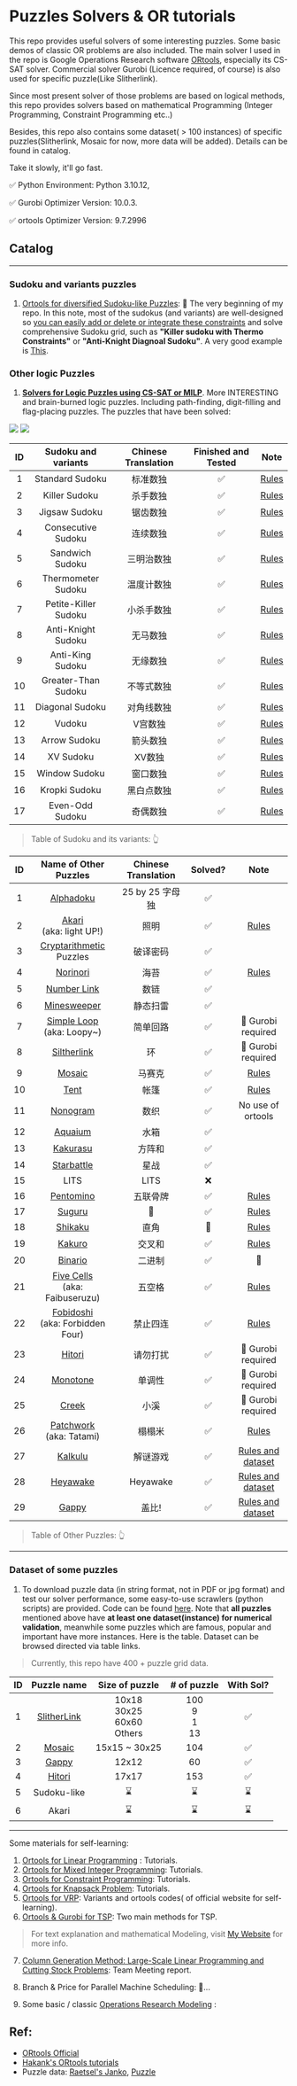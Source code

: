 # Puzzles Solvers & OR tutorials

This repo provides useful solvers of some interesting puzzles. Some basic demos of classic OR problems are also included. The main solver I used in the repo is Google Operations Research software [ORtools](https://developers.google.cn/optimization?hl=zh-cn), especially its CS-SAT solver. Commercial solver Gurobi (Licence required, of course) is also used for specific puzzle(Like Slitherlink). 

Since most present solver of those problems are based on logical methods, this repo provides solvers based on mathematical Programming (Integer Programming, Constraint Programming etc..)

Besides, this repo also contains some dataset( > 100 instances) of specific puzzles(Slitherlink, Mosaic for now, more data will be added). Details can be found in catalog.

Take it slowly, it'll go fast.

✅ Python Environment: Python 3.10.12, 

✅ Gurobi Optimizer Version: 10.0.3.

✅ ortools Optimizer Version: 9.7.2996


## Catalog

-------

### Sudoku and variants puzzles 

1. [Ortools for diversified Sudoku-like Puzzles](./Puzzles.ipynb): 🥰 The very beginning of my repo. In this note, most of the sudokus (and variants) are well-designed so <u>you can easily add or delete or integrate these constraints</u> and solve comprehensive Sudoku grid, such as **"Killer sudoku with Thermo Constraints"** or **"Anti-Knight Diagnoal Sudoku"**. A very good example is [This](https://cn.gridpuzzle.com/sudoku-puzzles?page=3). 


### Other logic Puzzles

1. [**Solvers for Logic Puzzles using CS-SAT or MILP**](./Puzzles/). More INTERESTING and brain-burned logic puzzles. Including path-finding, digit-filling and flag-placing puzzles. The puzzles that have been solved:

![](./assets/figures/Headers.png)
![](./assets/figures/Headers2.png)

|  ID   | Sudoku and variants  | Chinese Translation | Finished and Tested |                              Note                              |
| :---: | :------------------: | :-----------------: | :-----------------: | :------------------------------------------------------------: |
|   1   |   Standard Sudoku    |      标准数独       |          ✅          |         [Rules](https://en.gridpuzzle.com/rule/sudoku)         |
|   2   |    Killer Sudoku     |      杀手数独       |          ✅          |     [Rules](https://en.gridpuzzle.com/rule/killer-sudoku)      |
|   3   |    Jigsaw Sudoku     |      锯齿数独       |          ✅          |     [Rules](https://en.gridpuzzle.com/rule/jigsaw-sudoku)      |
|   4   |  Consecutive Sudoku  |      连续数独       |          ✅          |   [Rules](https://en.gridpuzzle.com/rule/consecutive-sudoku)   |
|   5   |   Sandwich Sudoku    |     三明治数独      |          ✅          |    [Rules](https://en.gridpuzzle.com/rule/sandwich-sudoku)     |
|   6   |  Thermometer Sudoku  |     温度计数独      |          ✅          |     [Rules](https://www.sudoku-variants.com/thermo-sudoku)     |
|   7   | Petite-Killer Sudoku |     小杀手数独      |          ✅          | [Rules](https://sudoku-puzzles.net/little-killer-sudoku-hard/) |
|   8   |  Anti-Knight Sudoku  |      无马数独       |          ✅          |   [Rules](https://en.gridpuzzle.com/rule/anti-knight-sudoku)   |
|   9   |   Anti-King Sudoku   |      无缘数独       |          ✅          |    [Rules](https://en.gridpuzzle.com/rule/anti-king-sudoku)    |
|  10   | Greater-Than Sudoku  |     不等式数独      |          ✅          | [Rules](https://sudoku-puzzles.net/greater-than-sudoku-hard/)  |
|  11   |   Diagonal Sudoku    |     对角线数独      |          ✅          |       [Rules](https://en.gridpuzzle.com/diagonal-sudoku)       |
|  12   |        Vudoku        |       V宫数独       |          ✅          |           [Rules](https://en.gridpuzzle.com/vsudoku)           |
|  13   |     Arrow Sudoku     |      箭头数独       |          ✅          |         [Rules](https://www.sudoku-variants.com/arrow)         |
|  14   |      XV Sudoku       |       XV数独        |          ✅          |       [Rules](https://en.gridpuzzle.com/rule/vx-sudoku)        |
|  15   |    Window Sudoku     |      窗口数独       |          ✅          |        [Rules](https://en.gridpuzzle.com/rule/windoku)         |
|  16   |    Kropki Sudoku     |     黑白点数独      |          ✅          |        [Rules](https://en.gridpuzzle.com/kropki-sudoku)        |
|  17   |   Even-Odd Sudoku    |      奇偶数独       |          ✅          |    [Rules](https://en.gridpuzzle.com/rule/even-odd-sudoku)     |

> Table of Sudoku and its variants: 👆


|  ID   |                       Name of Other Puzzles                       | Chinese Translation | Solved? |                                 Note                                 |
| :---: | :---------------------------------------------------------------: | :-----------------: | :-----: | :------------------------------------------------------------------: |
|   1   |             [Alphadoku](./Puzzles/Alphabetoku.ipynb)              |   25 by 25 字母独   |    ✅    |                                                                      |
|   2   |       [Akari](./Puzzles/Akari.ipynb) <br> (aka: light UP!)        |        照明         |    ✅    |               [Rules](https://www.puzzle-light-up.com)               |
|   3   |  [Cryptarithmetic](./Puzzles/Cryptarithmetic.ipynb) <br> Puzzles  |      破译密码       |    ✅    |                                                                      |
|   4   |               [Norinori](./Puzzles/NoriNori.ipynb)                |        海苔         |    ✅    |               [Rules](https://www.puzzle-norinori.com)               |  |
|   5   |             [Number Link](./Puzzles/NumberLink.ipynb)             |        数链         |    ✅    |                                                                      |
|   6   |            [Minesweeper](./Puzzles/Minesweeper.ipynb)             |      静态扫雷       |    ✅    |                                                                      |
|   7   |   [Simple Loop](./Puzzles/SimpleLoop.ipynb) <br> (aka: Loopy~)    |      简单回路       |    ✅    |                          🚀 Gurobi required                           |  |
|   8   |            [Siltherlink](./Puzzles/SlitherLink.ipynb)             |         环          |    ✅    |                          🚀 Gurobi required                           |  |
|   9   |                 [Mosaic](./Puzzles/Mosaic.ipynb)                  |       马赛克        |    ✅    |     [Rules](https://www.puzzle-minesweeper.com/mosaic-5x5-easy/)     |
|  10   |                   [Tent](./Puzzles/Tent.ipynb)                    |        帐篷         |    ✅    |                [Rules](https://www.puzzle-tents.com)                 |
|  11   |               [Nonogram](./Puzzles/Nonogram.ipynb)                |        数织         |    ✅    |                          No use of ortools                           |
|  12   |                [Aquaium](./Puzzles/Aquarium.ipynb)                |        水箱         |    ✅    |                                                                      |
|  13   |               [Kakurasu](./Puzzles/Kakurasu.ipynb)                |       方阵和        |    ✅    |                                                                      |
|  14   |             [Starbattle](./Puzzles/Starbattle.ipynb)              |        星战         |    ✅    |                                                                      |
|  15   |                               LITS                                |        LITS         |    ❌    |                                                                      |
|  16   |              [Pentomino](./Puzzles/Pentomino.ipynb)               |      五联骨牌       |    ✅    |             [Rules](https://isomerdesign.com/Pentomino/)             |
|  17   |                 [Suguru](./Puzzles/Suguru.ipynb)                  |          🤔️          |    ✅    |        [Rules](https://puzzlegenius.org/suguru-from-scratch/)        |
|  18   |                [Shikaku](./Puzzles/Shikaku.ipynb)                 |        直角         |    🐌    |           [Rules](https://www.puzzle-shikaku.com/?size=5)            |
|  19   |                 [Kakuro](./Puzzles/Kakuro.ipynb)                  |       交叉和        |    ✅    |        [Rules](https://www.janko.at/Raetsel/Kakuro/index.htm)        |
|  20   |                [Binario](./Puzzles/Binario.ipynb)                 |       二进制        |    ✅    |                                  🐌                                   |
|  21   |  [Five Cells](./Puzzles/FiveCells.ipynb) <br> (aka: Faibuseruzu)  |       五空格        |    ✅    |       [Rules](https://www.cross-plus-a.com/html/cros7fzu.htm)        |
|  22   | [Fobidoshi](./Puzzles/Fobidoshi.ipynb) <br> (aka: Forbidden Four) |      禁止四连       |    ✅    |            [Rules](https://www.cross-plus-a.com/help.htm)            |
|  23   |                 [Hitori](./Puzzles/Hitori.ipynb)                  |      请勿打扰       |    ✅    |                          🚀 Gurobi required                           |
|  24   |               [Monotone](./Puzzles/Monotone.ipynb)                |       单调性        |    ✅    |                          🚀 Gurobi required                           |
|  25   |                  [Creek](./Puzzles/Creek.ipynb)                   |        小溪         |    ✅    |                          🚀 Gurobi required                           |
|  26   |     [Patchwork](./Puzzles/Patchwork.ipynb) <br> (aka: Tatami)     |       榻榻米        |    ✅    |            [Rules](https://www.cross-plus-a.com/help.htm)            |
|  27   |                [Kalkulu](./Puzzles/Kalkulu.ipynb)                 |      解谜游戏       |    ✅    | [Rules and dataset](https://www.janko.at/Raetsel/Kalkulu/index.htm)  |
|  28   |               [Heyawake](./Puzzles/Heyawake.ipynb)                |      Heyawake       |    ✅    | [Rules and dataset](https://www.janko.at/Raetsel/Heyawake/index.htm) |
|  29   |                  [Gappy](./Puzzles/Gappy.ipynb)                   |        盖比!        |    ✅    |  [Rules and dataset](https://www.janko.at/Raetsel/Gappy/index.htm)   |

> Table of Other Puzzles: 👆

----

### Dataset of some puzzles

1.  To download puzzle data (in string format, not in PDF or jpg format) and test our solver performance, some easy-to-use scrawlers (python scripts) are provided. Code can be found [here](./Puzzles/utils.ipynb). Note that **all puzzles** mentioned above have **at least one dataset(instance) for numerical validation**, meanwhile some puzzles which are famous, popular and important have more instances. Here is the table. Dataset can be browsed directed via table links.

> Currently, this repo have 400 + puzzle grid data.


|  ID   |                  Puzzle name                  |             Size of puzzle              |        # of puzzle        | With Sol? |
| :---: | :-------------------------------------------: | :-------------------------------------: | :-----------------------: | :-------: |
|   1   | [SlitherLink](./assets/data/slitherlinkdata/) | 10x18 <br> 30x25 <br> 60x60 <br> Others | 100 <br> 9 <br> 1 <br> 13 |     ✅     |
|   2   |        [Mosaic](./assets/data/Mosaic/)        |              15x15 ~ 30x25              |            104            |     ✅     |
|   3   |         [Gappy](./assets/data/Gappy/)         |                  12x12                  |            60             |     ✅     |
|   4   |        [Hitori](./assets/data/hitori/)        |                  17x17                  |            153            |     ✅     |
|   5   |                  Sudoku-like                  |                    ⌛️                    |             ⌛️             |     ⌛️     |
|   6   |                     Akari                     |                    ⌛️                    |             ⌛️             |     ⌛️     |



-----

Some materials for self-learning:

1. [Ortools for Linear Programming](./SimpleLP.ipynb) : Tutorials.
2. [Ortools for Mixed Integer Programming](./IntegerOpt.ipynb): Tutorials.
3. [Ortools for Constraint Programming](./ConstraintOpt.ipynb): Tutorials.
4. [Ortools for Knapsack Problem](./KnapsackPro.ipynb): Tutorials.
5. [Ortools for VRP](./VRP): Variants and ortools codes( of official website for self-learning).
6. [Ortools & Gurobi for TSP](./TSP.ipynb): Two main methods for TSP. 

> For text explanation and mathematical Modeling, visit [My Website](https://smilingwayne.github.io/me/Study/OR/TSP/) for more info.

7. [Column Generation Method: Large-Scale Linear Programming and Cutting Stock Problems](./Techniques/ColGen/CSP.ipynb): Team Meeting report.

8. Branch & Price for Parallel Machine Scheduling: 🐌...
9. Some basic / classic [Operations Research Modeling](./modeling/) :



## Ref:

- [ORtools Official](https://developers.google.cn/optimization?hl=zh-cn)
- [Hakank's ORtools tutorials](http://www.hakank.org/google_or_tools/)
- Puzzle data: [Raetsel's Janko](https://www.janko.at/Raetsel/index.htm), [Puzzle](https://www.puzzle-loop.com)
